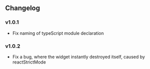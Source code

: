 ## Changelog
### v1.0.1
- Fix naming of typeScript module declaration

### v1.0.2
- Fix a bug, where the widget instantly destroyed itself, caused by reactStrictMode
